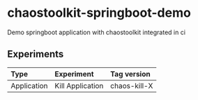 # chaostoolkit-springboot-demo
Demo springboot application with chaostoolkit integrated in ci

## Experiments

|Type |Experiment |Tag version |
|:--|:--|:--|
|Application |Kill Application |chaos-kill-X|
